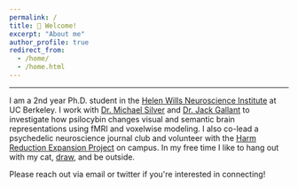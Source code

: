 ```yaml
---
permalink: /
title: 👋 Welcome!
excerpt: "About me"
author_profile: true
redirect_from: 
  - /home/
  - /home.html
---
```

  
---  
  
I am a 2nd year Ph.D. student in the [Helen Wills Neuroscience Institute](https://neuroscience.berkeley.edu/) at UC Berkeley. I work with [Dr. Michael Silver](https://argentum.ucbso.berkeley.edu/) and [Dr. Jack Gallant](https://www.gallantlab.org) to investigate how psilocybin changes visual and semantic brain representations using fMRI and voxelwise modeling. I also co-lead a psychedelic neuroscience journal club and volunteer with the [Harm Reduction Expansion Project](https://csi.berkeley.edu/crp/hrep/) on campus. In my free time I like to hang out with my cat, [draw](https://www.instagram.com/glitterphysics/), and be outside.  
  
Please reach out via email or twitter if you're interested in connecting!  
